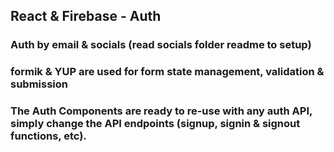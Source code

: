 ## React & Firebase - Auth
### Auth by email & socials (read socials folder readme to setup) 
### formik & YUP are used for form state management, validation & submission 
### The Auth Components are ready to re-use with any auth API, simply change the API endpoints (signup, signin & signout functions, etc).


